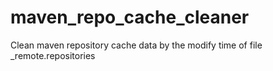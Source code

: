 # maven_repo_cache_cleaner
Clean maven repository cache data by the modify time of file _remote.repositories
